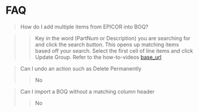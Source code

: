 # FAQ

> How do I add multiple items from EPICOR into BOQ?

>>Key in the word (PartNum or Description) you are searching for and click the search button. This opens up matching items based off your search. Select the first cell of line items and click Update Group. Refer to the how-to-videos [base_url](https://simphonywebapp.azurewebsites.net/swagger/index.html)

> Can I undo an action such as Delete Permanently
>> No

> Can I import a BOQ without a matching column header
>> No